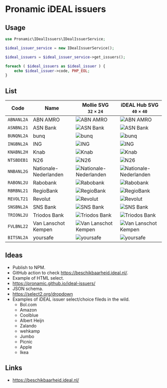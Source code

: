 # Pronamic iDEAL issuers

## Usage

```php
use Pronamic\IDealIssuers\IDealIssuerService;

$ideal_issuer_service = new IDealIssuerService();

$ideal_issuers = $ideal_issuer_service->get_issuers();

foreach ( $ideal_issuers as $ideal_issuer ) {
	echo $ideal_issuer->code, PHP_EOL;
}
```

## List

| Code | Name | Mollie SVG<br>`32` `×` `24` | iDEAL Hub SVG<br>`40` `×` `40` |
| ---- | ---- | --------------------------- | ------------------------------ |
| `ABNANL2A` | ABN AMRO | ![ABN AMRO](https://raw.github.com/pronamic/wp-pay-logos/main/dist/ideal-issuers/abn-amro/ideal-issuer-abn-amro-mollie-32x24.svg) | ![ABN AMRO](https://raw.github.com/pronamic/wp-pay-logos/main/dist/ideal-issuers/abn-amro/ideal-issuer-abn-amro-ideal-hub-40x40.svg) |
| `ASNBNL21` | ASN Bank | ![ASN Bank](https://raw.github.com/pronamic/wp-pay-logos/main/dist/ideal-issuers/asn-bank/ideal-issuer-asn-bank-mollie-32x24.svg) | ![ASN Bank](https://raw.github.com/pronamic/wp-pay-logos/main/dist/ideal-issuers/asn-bank/ideal-issuer-asn-bank-ideal-hub-40x40.svg) |
| `BUNQNL2A` | bunq | ![bunq](https://raw.github.com/pronamic/wp-pay-logos/main/dist/ideal-issuers/bunq/ideal-issuer-bunq-mollie-32x24.svg) | ![bunq](https://raw.github.com/pronamic/wp-pay-logos/main/dist/ideal-issuers/bunq/ideal-issuer-bunq-ideal-hub-40x40.svg) |
| `INGBNL2A` | ING | ![ING](https://raw.github.com/pronamic/wp-pay-logos/main/dist/ideal-issuers/ing/ideal-issuer-ing-mollie-32x24.svg) | ![ING](https://raw.github.com/pronamic/wp-pay-logos/main/dist/ideal-issuers/ing/ideal-issuer-ing-ideal-hub-40x40.svg) |
| `KNABNL2H` | Knab | ![Knab](https://raw.github.com/pronamic/wp-pay-logos/main/dist/ideal-issuers/knab/ideal-issuer-knab-mollie-32x24.svg) | ![Knab](https://raw.github.com/pronamic/wp-pay-logos/main/dist/ideal-issuers/knab/ideal-issuer-knab-ideal-hub-40x40.svg) |
| `NTSBDEB1` | N26 | ![N26](https://raw.github.com/pronamic/wp-pay-logos/main/dist/ideal-issuers/n26/ideal-issuer-n26-mollie-32x24.svg) | ![N26](https://raw.github.com/pronamic/wp-pay-logos/main/dist/ideal-issuers/n26/ideal-issuer-n26-ideal-hub-40x40.svg) |
| `NNBANL2G` | Nationale-Nederlanden | ![Nationale-Nederlanden](https://raw.github.com/pronamic/wp-pay-logos/main/dist/ideal-issuers/nn/ideal-issuer-nn-mollie-32x24.svg) | ![Nationale-Nederlanden](https://raw.github.com/pronamic/wp-pay-logos/main/dist/ideal-issuers/nn/ideal-issuer-nn-ideal-hub-40x40.svg) |
| `RABONL2U` | Rabobank | ![Rabobank](https://raw.github.com/pronamic/wp-pay-logos/main/dist/ideal-issuers/rabobank/ideal-issuer-rabobank-mollie-32x24.svg) | ![Rabobank](https://raw.github.com/pronamic/wp-pay-logos/main/dist/ideal-issuers/rabobank/ideal-issuer-rabobank-ideal-hub-40x40.svg) |
| `RBRBNL21` | RegioBank | ![RegioBank](https://raw.github.com/pronamic/wp-pay-logos/main/dist/ideal-issuers/regiobank/ideal-issuer-regiobank-mollie-32x24.svg) | ![RegioBank](https://raw.github.com/pronamic/wp-pay-logos/main/dist/ideal-issuers/regiobank/ideal-issuer-regiobank-ideal-hub-40x40.svg) |
| `REVOLT21` | Revolut | ![Revolut](https://raw.github.com/pronamic/wp-pay-logos/main/dist/ideal-issuers/revolut/ideal-issuer-revolut-mollie-32x24.svg) | ![Revolut](https://raw.github.com/pronamic/wp-pay-logos/main/dist/ideal-issuers/revolut/ideal-issuer-revolut-ideal-hub-40x40.svg) |
| `SNSBNL2A` | SNS Bank | ![SNS Bank](https://raw.github.com/pronamic/wp-pay-logos/main/dist/ideal-issuers/sns/ideal-issuer-sns-mollie-32x24.svg) | ![SNS Bank](https://raw.github.com/pronamic/wp-pay-logos/main/dist/ideal-issuers/sns/ideal-issuer-sns-ideal-hub-40x40.svg) |
| `TRIONL2U` | Triodos Bank | ![Triodos Bank](https://raw.github.com/pronamic/wp-pay-logos/main/dist/ideal-issuers/triodos-bank/ideal-issuer-triodos-bank-mollie-32x24.svg) | ![Triodos Bank](https://raw.github.com/pronamic/wp-pay-logos/main/dist/ideal-issuers/triodos-bank/ideal-issuer-triodos-bank-ideal-hub-40x40.svg) |
| `FVLBNL22` | Van Lanschot Kempen | ![Van Lanschot Kempen](https://raw.github.com/pronamic/wp-pay-logos/main/dist/ideal-issuers/van-lanschot-kempen/ideal-issuer-van-lanschot-kempen-mollie-32x24.svg) | ![Van Lanschot Kempen](https://raw.github.com/pronamic/wp-pay-logos/main/dist/ideal-issuers/van-lanschot-kempen/ideal-issuer-van-lanschot-kempen-ideal-hub-40x40.svg) |
| `BITSNL2A` | yoursafe | ![yoursafe](https://raw.github.com/pronamic/wp-pay-logos/main/dist/ideal-issuers/yoursafe/ideal-issuer-yoursafe-mollie-32x24.svg) | ![yoursafe](https://raw.github.com/pronamic/wp-pay-logos/main/dist/ideal-issuers/yoursafe/ideal-issuer-yoursafe-ideal-hub-40x40.svg) |

## Ideas

- Publish to NPM.
- GitHub action to check https://beschikbaarheid.ideal.nl/.
- Example of HTML select.
- https://pronamic.github.io/ideal-issuers/
- JSON schema.
- https://select2.org/dropdown
- Examples of iDEAL issuer select/choice fileds in the wild.
	- Bol.com
	- Amazon
	- Coolblue
	- Albert Heijn
	- Zalando
	- wehkamp
	- Jumbo
	- Picnic
	- Apple
	- Ikea

## Links

- https://beschikbaarheid.ideal.nl/
